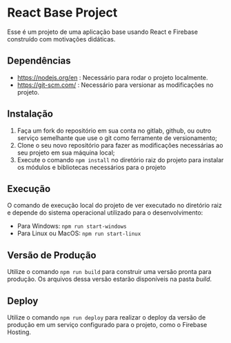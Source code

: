 
# React Base Project

Esse é um projeto de uma aplicação base usando React e Firebase construído com motivações didáticas.

## Dependências

- https://nodejs.org/en : Necessário para rodar o projeto localmente.
- https://git-scm.com/ : Necessário para versionar as modificações no projeto.

## Instalação

1. Faça um fork do repositório em sua conta no gitlab, github, ou outro serviço semelhante que use o git como ferramente de versionamento;
2. Clone o seu novo repositório para fazer as modificações necessárias ao seu projeto em sua máquina local;
3. Execute o comando `npm install` no diretório raiz do projeto para instalar os módulos e bibliotecas necessários para o projeto

## Execução

O comando de execução local do projeto de ver executado no diretório raiz e depende do sistema operacional utilizado para o desenvolvimento:

- Para Windows: `npm run start-windows`
- Para Linux ou MacOS: `npm run start-linux`

## Versão de Produção

Utilize o comando `npm run build` para construir uma versão pronta para produção. Os arquivos dessa versão estarão disponíveis na pasta *build*.

## Deploy

Utilize o comando `npm run deploy` para realizar o deploy da versão de produção em um serviço configurado para o projeto, como o Firebase Hosting.
